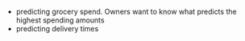 * predicting grocery spend. Owners want to know what predicts the highest spending amounts
* predicting delivery times 
